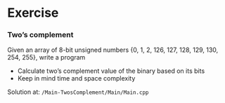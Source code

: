 # Exercise

### Two’s complement
Given an array of 8-bit unsigned numbers {0, 1, 2, 126, 127, 128, 129, 130, 254, 255}, write a program
- Calculate two’s complement value of the binary based on its bits
- Keep in mind time and space complexity

Solution at: `/Main-TwosComplement/Main/Main.cpp`